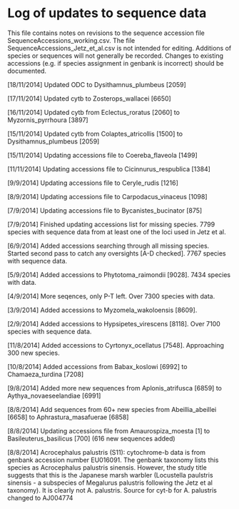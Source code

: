 Log of updates to sequence data
===============================

This file contains notes on revisions to the sequence accession file SequenceAccessions_working.csv. The file SequenceAccessions_Jetz_et_al.csv is not intended for editing. Additions of species or sequences will not generally be recorded.
Changes to existing accessions (e.g. if species assignment in genbank is incorrect) should be documented.

[18/11/2014] Updated ODC to Dysithamnus_plumbeus [2059]

[17/11/2014] Updated cytb to Zosterops_wallacei [6650]

[16/11/2014] Updated cytb from Eclectus_roratus [2060] to Myzornis_pyrrhoura [3897]

[15/11/2014] Updated cytb from Colaptes_atricollis [1500] to Dysithamnus_plumbeus [2059]

[15/11/2014] Updating accessions file to Coereba_flaveola [1499]

[11/11/2014] Updating accessions file to Cicinnurus_respublica [1384]

[9/9/2014] Updating accessions file to Ceryle_rudis [1216]

[8/9/2014] Updating accessions file to Carpodacus_vinaceus [1098]

[7/9/2014] Updating accessions file to Bycanistes_bucinator [875] 

[7/9/2014] Finished updating accessions list for missing species. 7799 species with sequence data from at least one of the loci used in Jetz et al. 

[6/9/2014] Added accessions searching through all missing species. Started second pass to catch any oversights [A-D checked]. 7767 species with sequence data. 

[5/9/2014] Added accessions to Phytotoma_raimondii [9028]. 7434 species with data.

[4/9/2014] More seqences, only P-T left. Over 7300 species with data.

[3/9/2014] Added accessions to Myzomela_wakoloensis [8609].

[2/9/2014] Added accessions to Hypsipetes_virescens [8118]. Over 7100 species with sequence data.

[11/8/2014] Added accessions to Cyrtonyx_ocellatus [7548]. Approaching 300 new species.

[10/8/2014] Added accessions from Babax_koslowi [6992] to Chamaeza_turdina [7208]

[9/8/2014] Added more new sequences from Aplonis_atrifusca [6859] to Aythya_novaeseelandiae [6991]

[8/8/2014] Add sequences from 60+ new species from Abeillia_abeillei [6658] to Aphrastura_masafuerae [6858]

[8/8/2014] Updating accessions file from Amaurospiza_moesta [1] to Basileuterus_basilicus [700] (616 new sequences added)

[8/8/2014] Acrocephalus palustris (S11): cytochrome-b data is from genbank accession number EU016091. The genbank taxonomy lists this species as Acrocephalus palustris sinensis. However, the study title suggests that this is the Japanese marsh warbler (Locustella paulstris sinensis - a subspecies of Megalurus palustris following the Jetz et al taxonomy). It is clearly not A. palustris. Source for cyt-b for A. palustris changed to AJ004774 
  
